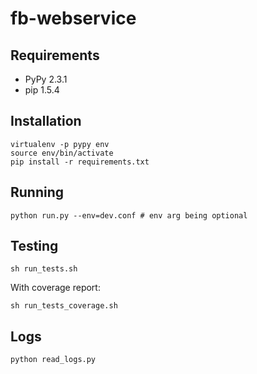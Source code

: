 fb-webservice
=============

## Requirements

* PyPy 2.3.1
* pip 1.5.4

## Installation


```
virtualenv -p pypy env
source env/bin/activate
pip install -r requirements.txt
```

## Running

```
python run.py --env=dev.conf # env arg being optional
```

## Testing ##

```
sh run_tests.sh
```

With coverage report:

```
sh run_tests_coverage.sh
```

## Logs ##

```
python read_logs.py
```
